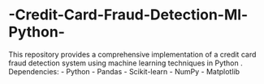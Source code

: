 # -Credit-Card-Fraud-Detection-Ml-Python-
This repository provides a comprehensive implementation of a credit card fraud detection system using machine learning techniques in Python . Dependencies: - Python - Pandas - Scikit-learn - NumPy - Matplotlib
